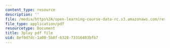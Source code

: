 ```yaml
---
content_type: resource
description: ''
file: /media/https%3A/open-learning-course-data-rc.s3.amazonaws.com/res-2-002-finite-element-procedures-for-solids-and-structures-spring-2010/8ef0d7dc1a085b8f632873316403bfb7_NJUIkyavUD4.pdf
file_type: application/pdf
resourcetype: Document
title: 3play pdf file
uid: 8ef0d7dc-1a08-5b8f-6328-73316403bfb7
---
```

